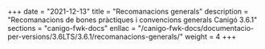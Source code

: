 +++
date        = "2021-12-13"
title       = "Recomanacions generals"
description = "Recomanacions de bones pràctiques i convencions generals Canigó 3.6.1"
sections    = "canigo-fwk-docs"
enllac		= "/canigo-fwk-docs/documentacio-per-versions/3.6LTS/3.6.1/recomanacions-generals/"
weight		= 4
+++
